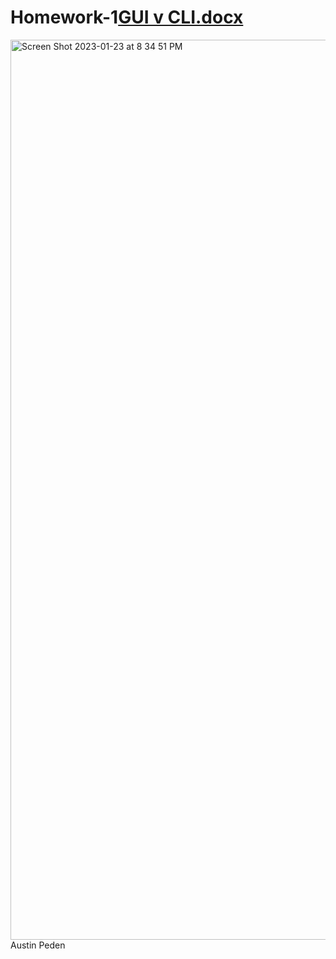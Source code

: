 # Homework-1[GUI v CLI.docx](https://github.com/AustinPeden/Homework-1/files/10486220/GUI.v.CLI.docx)
<img width="1440" alt="Screen Shot 2023-01-23 at 8 34 51 PM" src="https://user-images.githubusercontent.com/123325029/214209771-d061d553-aed8-4e93-9f28-ffa4992d5af7.png">
Austin Peden